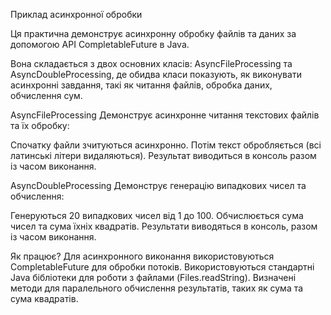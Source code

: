 Приклад асинхронної обробки

Ця практична демонструє асинхронну обробку файлів та даних за допомогою API CompletableFuture в Java. 

Вона складається з двох основних класів: AsyncFileProcessing та AsyncDoubleProcessing, де обидва класи показують, як виконувати асинхронні завдання, такі як читання файлів, обробка даних, обчислення сум.

AsyncFileProcessing
Демонструє асинхронне читання текстових файлів та їх обробку:

Спочатку файли зчитуються асинхронно.
Потім текст обробляється (всі латинські літери видаляються).
Результат виводиться в консоль разом із часом виконання.

AsyncDoubleProcessing
Демонструє генерацію випадкових чисел та обчислення:

Генеруються 20 випадкових чисел від 1 до 100.
Обчислюється сума чисел та сума їхніх квадратів.
Результати виводяться в консоль, разом із часом виконання.

Як працює?
Для асинхронного виконання використовуються CompletableFuture для обробки потоків.
Використовуються стандартні Java бібліотеки для роботи з файлами (Files.readString).
Визначені методи для паралельного обчислення результатів, таких як сума та сума квадратів.
